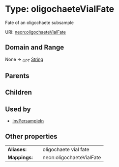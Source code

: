 
# Type: oligochaeteVialFate


Fate of an oligochaete subsample

URI: [neon:oligochaeteVialFate](https://data.neonscience.org/oligochaeteVialFate)


## Domain and Range

None ->  <sub>OPT</sub> [String](types/String.md)

## Parents


## Children


## Used by

 * [InvPersampleIn](InvPersampleIn.md)

## Other properties

|  |  |  |
| --- | --- | --- |
| **Aliases:** | | oligochaete vial fate |
| **Mappings:** | | neon:oligochaeteVialFate |

